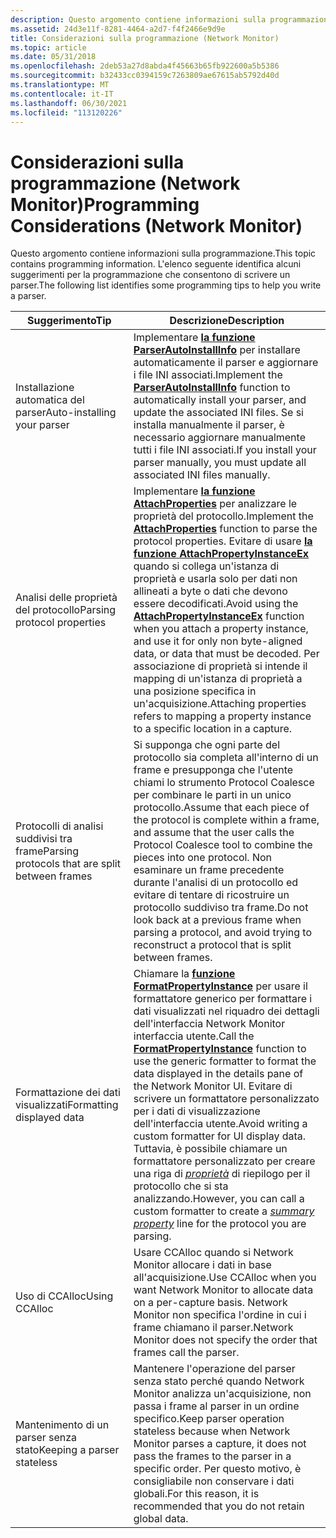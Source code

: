 ```yaml
---
description: Questo argomento contiene informazioni sulla programmazione. L'elenco seguente identifica alcuni suggerimenti per la programmazione che consentono di scrivere un parser.
ms.assetid: 24d3e11f-8281-4464-a2d7-f4f2466e9d9e
title: Considerazioni sulla programmazione (Network Monitor)
ms.topic: article
ms.date: 05/31/2018
ms.openlocfilehash: 2deb53a27d8abda4f45663b65fb922600a5b5386
ms.sourcegitcommit: b32433cc0394159c7263809ae67615ab5792d40d
ms.translationtype: MT
ms.contentlocale: it-IT
ms.lasthandoff: 06/30/2021
ms.locfileid: "113120226"
---
```

# <a name="programming-considerations-network-monitor"></a><span data-ttu-id="679c7-104">Considerazioni sulla programmazione (Network Monitor)</span><span class="sxs-lookup"><span data-stu-id="679c7-104">Programming Considerations (Network Monitor)</span></span>

<span data-ttu-id="679c7-105">Questo argomento contiene informazioni sulla programmazione.</span><span class="sxs-lookup"><span data-stu-id="679c7-105">This topic contains programming information.</span></span> <span data-ttu-id="679c7-106">L'elenco seguente identifica alcuni suggerimenti per la programmazione che consentono di scrivere un parser.</span><span class="sxs-lookup"><span data-stu-id="679c7-106">The following list identifies some programming tips to help you write a parser.</span></span>



| <span data-ttu-id="679c7-107">Suggerimento</span><span class="sxs-lookup"><span data-stu-id="679c7-107">Tip</span></span>                                                | <span data-ttu-id="679c7-108">Descrizione</span><span class="sxs-lookup"><span data-stu-id="679c7-108">Description</span></span>                                                                                                                                                                                                                                                                                                                                                                                                          |
|-------------------------------------------------|-----------------------------------------------------------------------------------------------------------------------------------------------------------------------------------------------------------------------------------------------------------------------------------------------------------------------------------------------------------------------------------------------------------|
| <span data-ttu-id="679c7-109">Installazione automatica del parser</span><span class="sxs-lookup"><span data-stu-id="679c7-109">Auto-installing your parser</span></span>                     | <span data-ttu-id="679c7-110">Implementare [**la funzione ParserAutoInstallInfo**](parserautoinstallinfo.md) per installare automaticamente il parser e aggiornare i file INI associati.</span><span class="sxs-lookup"><span data-stu-id="679c7-110">Implement the [**ParserAutoInstallInfo**](parserautoinstallinfo.md) function to automatically install your parser, and update the associated INI files.</span></span> <span data-ttu-id="679c7-111">Se si installa manualmente il parser, è necessario aggiornare manualmente tutti i file INI associati.</span><span class="sxs-lookup"><span data-stu-id="679c7-111">If you install your parser manually, you must update all associated INI files manually.</span></span>                                                                                                                                                          |
| <span data-ttu-id="679c7-112">Analisi delle proprietà del protocollo</span><span class="sxs-lookup"><span data-stu-id="679c7-112">Parsing protocol properties</span></span>                     | <span data-ttu-id="679c7-113">Implementare [**la funzione AttachProperties**](attachproperties.md) per analizzare le proprietà del protocollo.</span><span class="sxs-lookup"><span data-stu-id="679c7-113">Implement the [**AttachProperties**](attachproperties.md) function to parse the protocol properties.</span></span> <span data-ttu-id="679c7-114">Evitare di usare [**la funzione AttachPropertyInstanceEx**](attachpropertyinstanceex.md) quando si collega un'istanza di proprietà e usarla solo per dati non allineati a byte o dati che devono essere decodificati.</span><span class="sxs-lookup"><span data-stu-id="679c7-114">Avoid using the [**AttachPropertyInstanceEx**](attachpropertyinstanceex.md) function when you attach a property instance, and use it for only non byte-aligned data, or data that must be decoded.</span></span> <span data-ttu-id="679c7-115">Per associazione di proprietà si intende il mapping di un'istanza di proprietà a una posizione specifica in un'acquisizione.</span><span class="sxs-lookup"><span data-stu-id="679c7-115">Attaching properties refers to mapping a property instance to a specific location in a capture.</span></span> |
| <span data-ttu-id="679c7-116">Protocolli di analisi suddivisi tra frame</span><span class="sxs-lookup"><span data-stu-id="679c7-116">Parsing protocols that are split between frames</span></span> | <span data-ttu-id="679c7-117">Si supponga che ogni parte del protocollo sia completa all'interno di un frame e presupponga che l'utente chiami lo strumento Protocol Coalesce per combinare le parti in un unico protocollo.</span><span class="sxs-lookup"><span data-stu-id="679c7-117">Assume that each piece of the protocol is complete within a frame, and assume that the user calls the Protocol Coalesce tool to combine the pieces into one protocol.</span></span> <span data-ttu-id="679c7-118">Non esaminare un frame precedente durante l'analisi di un protocollo ed evitare di tentare di ricostruire un protocollo suddiviso tra frame.</span><span class="sxs-lookup"><span data-stu-id="679c7-118">Do not look back at a previous frame when parsing a protocol, and avoid trying to reconstruct a protocol that is split between frames.</span></span>                                                                                              |
| <span data-ttu-id="679c7-119">Formattazione dei dati visualizzati</span><span class="sxs-lookup"><span data-stu-id="679c7-119">Formatting displayed data</span></span>                       | <span data-ttu-id="679c7-120">Chiamare la [**funzione FormatPropertyInstance**](formatpropertyinstance.md) per usare il formattatore generico per formattare i dati visualizzati nel riquadro dei dettagli dell'interfaccia Network Monitor interfaccia utente.</span><span class="sxs-lookup"><span data-stu-id="679c7-120">Call the [**FormatPropertyInstance**](formatpropertyinstance.md) function to use the generic formatter to format the data displayed in the details pane of the Network Monitor UI.</span></span> <span data-ttu-id="679c7-121">Evitare di scrivere un formattatore personalizzato per i dati di visualizzazione dell'interfaccia utente.</span><span class="sxs-lookup"><span data-stu-id="679c7-121">Avoid writing a custom formatter for UI display data.</span></span> <span data-ttu-id="679c7-122">Tuttavia, è possibile chiamare un formattatore personalizzato per creare una riga di [*proprietà*](s.md) di riepilogo per il protocollo che si sta analizzando.</span><span class="sxs-lookup"><span data-stu-id="679c7-122">However, you can call a custom formatter to create a [*summary property*](s.md) line for the protocol you are parsing.</span></span>            |
| <span data-ttu-id="679c7-123">Uso di CCAlloc</span><span class="sxs-lookup"><span data-stu-id="679c7-123">Using CCAlloc</span></span>                                   | <span data-ttu-id="679c7-124">Usare CCAlloc quando si Network Monitor allocare i dati in base all'acquisizione.</span><span class="sxs-lookup"><span data-stu-id="679c7-124">Use CCAlloc when you want Network Monitor to allocate data on a per-capture basis.</span></span> <span data-ttu-id="679c7-125">Network Monitor non specifica l'ordine in cui i frame chiamano il parser.</span><span class="sxs-lookup"><span data-stu-id="679c7-125">Network Monitor does not specify the order that frames call the parser.</span></span>                                                                                                                                                                                                                                                |
| <span data-ttu-id="679c7-126">Mantenimento di un parser senza stato</span><span class="sxs-lookup"><span data-stu-id="679c7-126">Keeping a parser stateless</span></span>                      | <span data-ttu-id="679c7-127">Mantenere l'operazione del parser senza stato perché quando Network Monitor analizza un'acquisizione, non passa i frame al parser in un ordine specifico.</span><span class="sxs-lookup"><span data-stu-id="679c7-127">Keep parser operation stateless because when Network Monitor parses a capture, it does not pass the frames to the parser in a specific order.</span></span> <span data-ttu-id="679c7-128">Per questo motivo, è consigliabile non conservare i dati globali.</span><span class="sxs-lookup"><span data-stu-id="679c7-128">For this reason, it is recommended that you do not retain global data.</span></span>                                                                                                                                                                                      |



 

 

 



